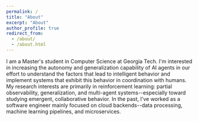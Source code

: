 ```yaml
---
permalink: /
title: "About"
excerpt: "About"
author_profile: true
redirect_from: 
  - /about/
  - /about.html
---
```


I am a Master's student in Computer Science at Georgia Tech. I'm interested in increasing the autonomy and generalization capability of AI agents in our effort to understand the factors that lead to intelligent behavior and implement systems that exhibit this behavior in coordination with humans. My research interests are primarily in reinforcement learning: partial observability, generalization, and multi-agent systems--especially toward studying emergent, collaborative behavior. In the past, I've worked as a software engineer mainly focused on cloud backends--data processing, machine learning pipelines, and microservices.